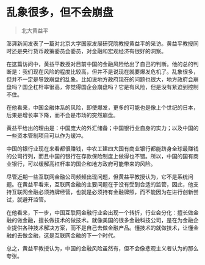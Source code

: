 # 乱象很多，但不会崩盘

> 北大黄益平


澎湃新闻发表了一篇对北京大学国家发展研究院教授黄益平的采访。黄益平教授同时还是央行货币政策委员会委员，对金融和宏观经济有很好的洞察。

在这篇访问中，黄益平教授对目前中国的金融风险给出了自己的判断。他的总的判断是：我们现在风险的程度比较高，但并不是说现在就要爆发危机了。乱象很多，但并不一定是导致崩盘的乱象。比如说地方政府现在的问题也很大，地方政府会崩盘吗？国企杠杆率很高，你觉得国企会崩盘吗？它是有风险，但是没有紧迫到控制不住。

在他看来，中国金融体系的风险，即使爆发，更多的可能也是像上个世纪的日本，后果是增长率下降，而不会是市场的突然崩盘。

黄益平给出的理由是：中国庞大的外汇储备；中国银行业自身的实力；以及中国的一些资本管制项目可以作为缓冲。

中国的银行业现在来看都很赚钱，中农工建四大国有商业银行都能跻身全球最赚钱的公司行列，而且中国的银行在存款保险制度上做得也不错。所以，中国的国有商业银行，可以缓解高杠杆率的国企和地方政府可能带来的风险。

尽管近期一些互联网金融公司频频出现问题，但黄益平教授认为，它不是系统问题。在黄益平看来，互联网金融的主要问题在于没有受到合适的监管，因此，他支持互联网金融必须持牌经营，也就是必须持有金融牌照，而不能因为在进行创新尝试，就避开监管。

在他看来，下一步，中国互联网金融行业会出现一个转折，行业会分化：擅长做金融的做金融，擅长做技术的做技术。就像美国的很多金融科技公司，是在为金融企业提供各种技术解决方案，而不是自己去做金融产品。懂技术的就做技术，让懂金融的去做金融，这是互联网金融的下一个时代。

总之，黄益平教授认为，中国的金融风险虽然有，但不会像悲观主义者认为的那么夸张。
